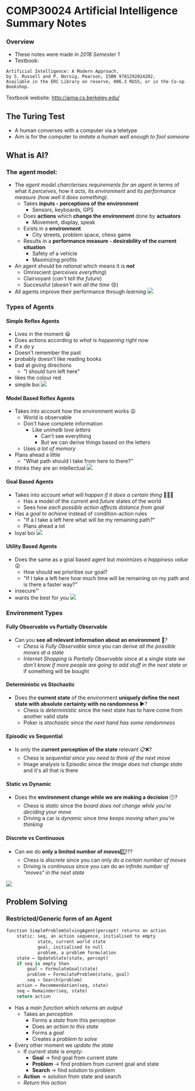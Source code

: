 # COMP30024 Artificial Intelligence Summary Notes

### Overview
- These notes were made in *2018 Semester 1*
- Textbook:
```
Artificial Intelligence: A Modern Approach, 
by S. Russell and P. Norvig, Pearson, ISBN 9781292024202. 
Available in the ERC Library on reserve, 006.3 RUSS, or in the Co-op Bookshop.
```
Textbook website: http://aima.cs.berkeley.edu/

## The Turing Test
- A human converses with a computer via a teletype
- Aim is for the computer to *imitate a human well enough to fool someone*

## What is AI?
### The agent model:
- The *agent model charcterises requirements for an agent* in terms of what it *perceives*, how it *acts*, its *environment* and its *performance measure (how well it does something)*.
	- Takes **inputs - perceptions of the environment**
		- Sensors, keyboards, GPS
	- Does **actions** which **change the environment** done by **actuators**
		- Movement, display, speak
	- Exists in a **environment**
		- City streets, problem space, chess game
	- Results in a **performance measure - desirability of the current situation**
		- Safety of a vehicle
		- Maximizing profits
- An agent should be *rational* which means it is ***not***
	- Omniscient (*perceives everything*)
	- Clairvoyant (*can't tell the future*)
	- Successful (*doesn't win all the time* :cry:)
- All agents improve their performance through *learning*
![](summary/summary0.png)

### Types of Agents
#### Simple Reflex Agents
- Lives in the moment :smiley:
- Does actions according to *what is happening right now*
- if x do y
- Doesn't remember the past
- probably doesn't like reading books
- bad at giving directions
	- "I should turn left here"
- likes the colour red
- simple boi
![](summary/summary1.png)

#### Model Based Reflex Agents
- Takes into account how the environment works :open_mouth:
	- World is observable
	- Don't have complete information
		- Like *unimelb love letters*
			- Can't see everything
			- But we can derive things based on the letters
	- Uses *a lot of memory*
- Plans ahead a little
	- "What path should I take from here to there?"
- thinks they are an intellectual
![](summary/summary2.png)

#### Goal Based Agents
- Takes into account *what will happen if it does a certain thing* 🤔🤔🤔
	- Has a model of the *current* and *future* states of the world
	- Sees how *each possible action affects distance from goal*
- Has a *goal to achieve* instead of condition-action rules
	- "If a I take a left here what will be my remaining path?"
	- Plans ahead a lot
- loyal boi
![](summary/summary3.png)

#### Utility Based Agents
- Does the same as a goal based agent but *maximizes a happiness value* :astonished:
	- How should we prioritise our goal?
	- "If I take a left here how much time will be remaining on my path and is there a faster way?"
- insecure:tm:
- wants the best for you
![](summary/summary4.png)

### Environment Types
#### Fully Observable vs Partially Observable
- Can you **see all relevant information about an environment** :eyes:?
	- *Chess is Fully Observable* since you can *derive all the possible moves at a state*
	- *Internet Shopping is Partially Observable* since at a single state *we don't know if more people are going to add stuff in the next state* or if something will be bought

#### Deterministic vs Stochastic
- Does the **current state** of the environment **uniquely define the next state with absolute certainty with no randomness** :arrow_forward:?
	- Chess is *deterministic* since the next state has to have come from another valid state 
	- Poker is *stochastic since the next hand has some randomness*

#### Episodic vs Sequential
- Is only the **current perception of the state** relevant :clipboard::x:?
	- Chess is *sequential since you need to think of the next move*
	- Image analysis is Episodic since *the image does not change state* and it's all that is there

#### Static vs Dynamic
- Does the **environment change while we are making a decision** :clock4:?
	- Chess is *static* since the *board does not change while you're deciding your move*
	- Driving a car is *dynamic* since *time keeps moving when you're thinking*

#### Discrete vs Continuous
- Can we do **only a limited number of moves**:one::interrobang:?
	- Chess is *discrete* since you can only *do a certain number of moves*
	- Driving is *continuous* since you can do an *infinite number of "moves" in the next state*

![](summary/summary5.png)

## Problem Solving
### Restricted/Generic form of an Agent

```python
function SimpleProblemSolvingAgent(percept) returns an action
	static:	seq, an action sequence, initialised to empty
			state, current world state
			goal, initialised to null
			problem, a problem formulation
	state ← UpdateState(state, percept)
	if seq is empty then
		goal ← FormulateGoal(state)
		problem ← FormulateProblem(state, goal)
		seq ← Search(problem)
	action ← Recommendation(seq, state)
	seq ← Remainder(seq, state)
	return action
```

- Has a *main function* which *returns an output*
	- Takes an *perception*
		- Forms a *state* from this perception
		- Does an *action to this state*
		- Forms a *goal*
		- Creates a *problem to solve*
- Every other moment we *update the state*
	- If *current state is empty*:
		- **Goal** -> find goal from current state
		- **Problem** -> find problem from current goal and state
		- **Search** -> find solution to problem
	- **Action** -> solution from state and search
	- *Return this action*


